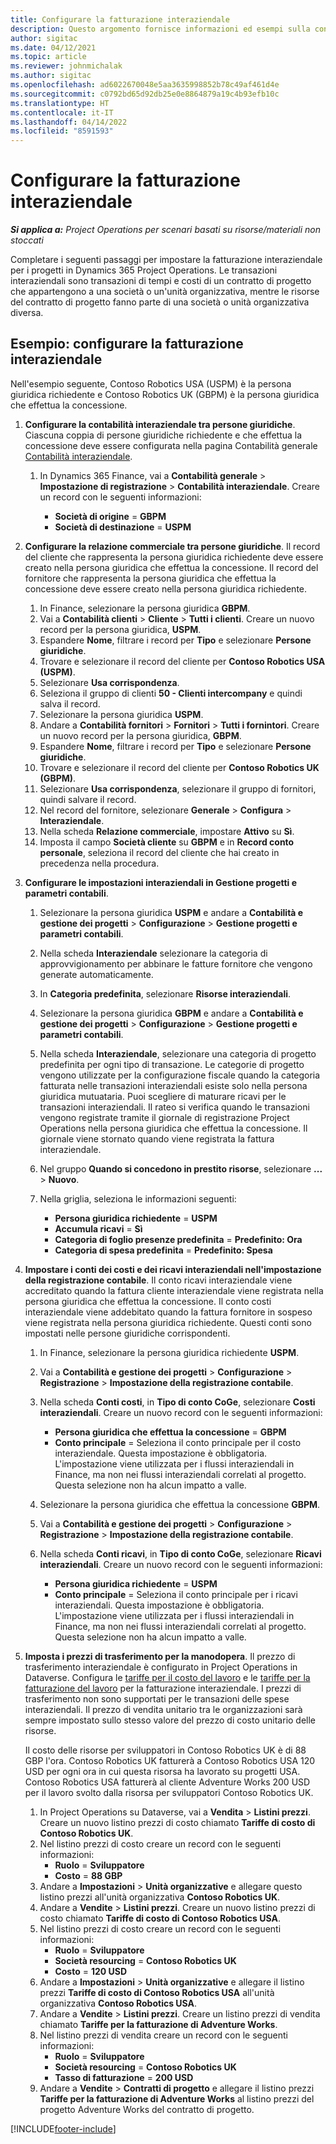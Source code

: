 ```yaml
---
title: Configurare la fatturazione interaziendale
description: Questo argomento fornisce informazioni ed esempi sulla configurazione della fatturazione interaziendale per i progetti.
author: sigitac
ms.date: 04/12/2021
ms.topic: article
ms.reviewer: johnmichalak
ms.author: sigitac
ms.openlocfilehash: ad6022670048e5aa3635998852b78c49af461d4e
ms.sourcegitcommit: c0792bd65d92db25e0e8864879a19c4b93efb10c
ms.translationtype: HT
ms.contentlocale: it-IT
ms.lasthandoff: 04/14/2022
ms.locfileid: "8591593"
---
```

# <a name="configure-intercompany-invoicing"></a>Configurare la fatturazione interaziendale

_**Si applica a:** Project Operations per scenari basati su risorse/materiali non stoccati_

Completare i seguenti passaggi per impostare la fatturazione interaziendale per i progetti in Dynamics 365 Project Operations. Le transazioni interaziendali sono transazioni di tempi e costi di un contratto di progetto che appartengono a una società o un'unità organizzativa, mentre le risorse del contratto di progetto fanno parte di una società o unità organizzativa diversa.

## <a name="example-configure-intercompany-invoicing"></a>Esempio: configurare la fatturazione interaziendale

Nell'esempio seguente, Contoso Robotics USA (USPM) è la persona giuridica richiedente e Contoso Robotics UK (GBPM) è la persona giuridica che effettua la concessione. 

1. **Configurare la contabilità interaziendale tra persone giuridiche**. Ciascuna coppia di persone giuridiche richiedente e che effettua la concessione deve essere configurata nella pagina Contabilità generale [Contabilità interaziendale](/dynamics365/finance/general-ledger/intercompany-accounting-setup).
    
    1. In Dynamics 365 Finance, vai a **Contabilità generale** > **Impostazione di registrazione** > **Contabilità interaziendale**. Creare un record con le seguenti informazioni:

        - **Società di origine** = **GBPM**
        - **Società di destinazione** = **USPM**

2. **Configurare la relazione commerciale tra persone giuridiche**. Il record del cliente che rappresenta la persona giuridica richiedente deve essere creato nella persona giuridica che effettua la concessione. Il record del fornitore che rappresenta la persona giuridica che effettua la concessione deve essere creato nella persona giuridica richiedente.

     1. In Finance, selezionare la persona giuridica **GBPM**.
     2. Vai a **Contabilità clienti** > **Cliente** > **Tutti i clienti**. Creare un nuovo record per la persona giuridica, **USPM**.
     3. Espandere **Nome**, filtrare i record per **Tipo** e selezionare **Persone giuridiche**. 
     4. Trovare e selezionare il record del cliente per **Contoso Robotics USA (USPM)**.
     5. Selezionare **Usa corrispondenza**. 
     6. Seleziona il gruppo di clienti **50 - Clienti intercompany** e quindi salva il record.
     7. Selezionare la persona giuridica **USPM**.
     8. Andare a **Contabilità fornitori** > **Fornitori** > **Tutti i fornintori**. Creare un nuovo record per la persona giuridica, **GBPM**.
     9. Espandere **Nome**, filtrare i record per **Tipo** e selezionare **Persone giuridiche**. 
     10. Trovare e selezionare il record del cliente per **Contoso Robotics UK (GBPM)**.
     11. Selezionare **Usa corrispondenza**, selezionare il gruppo di fornitori, quindi salvare il record.
     12. Nel record del fornitore, selezionare **Generale** > **Configura** > **Interaziendale**.
     13. Nella scheda **Relazione commerciale**, impostare **Attivo** su **Sì**.
     14. Imposta il campo **Società cliente** su **GBPM** e in **Record conto personale**, seleziona il record del cliente che hai creato in precedenza nella procedura.

3. **Configurare le impostazioni interaziendali in Gestione progetti e parametri contabili**. 

    1. Selezionare la persona giuridica **USPM** e andare a **Contabilità e gestione dei progetti** > **Configurazione** > **Gestione progetti e parametri contabili**.
    2. Nella scheda **Interaziendale** selezionare la categoria di approvvigionamento per abbinare le fatture fornitore che vengono generate automaticamente.
    3. In **Categoria predefinita**, selezionare **Risorse interaziendali**.
    4. Selezionare la persona giuridica **GBPM** e andare a **Contabilità e gestione dei progetti** > **Configurazione** > **Gestione progetti e parametri contabili**.
    5. Nella scheda **Interaziendale**, selezionare una categoria di progetto predefinita per ogni tipo di transazione. Le categorie di progetto vengono utilizzate per la configurazione fiscale quando la categoria fatturata nelle transazioni interaziendali esiste solo nella persona giuridica mutuataria. Puoi scegliere di maturare ricavi per le transazioni interaziendali. Il rateo si verifica quando le transazioni vengono registrate tramite il giornale di registrazione Project Operations nella persona giuridica che effettua la concessione. Il giornale viene stornato quando viene registrata la fattura interaziendale.
    6. Nel gruppo **Quando si concedono in prestito risorse**, selezionare **...** > **Nuovo**. 
    7. Nella griglia, seleziona le informazioni seguenti:

          - **Persona giuridica richiedente** = **USPM**
          - **Accumula ricavi** = **Sì**
          - **Categoria di foglio presenze predefinita** = **Predefinito: Ora**
          - **Categoria di spesa predefinita** = **Predefinito: Spesa**

4. **Impostare i conti dei costi e dei ricavi interaziendali nell'impostazione della registrazione contabile**. Il conto ricavi interaziendale viene accreditato quando la fattura cliente interaziendale viene registrata nella persona giuridica che effettua la concessione. Il conto costi interaziendale viene addebitato quando la fattura fornitore in sospeso viene registrata nella persona giuridica richiedente. Questi conti sono impostati nelle persone giuridiche corrispondenti. 
      
     1. In Finance, selezionare la persona giuridica richiedente **USPM**. 
     2. Vai a **Contabilità e gestione dei progetti** > **Configurazione** > **Registrazione** > **Impostazione della registrazione contabile**. 
     3. Nella scheda **Conti costi**, in **Tipo di conto CoGe**, selezionare **Costi interaziendali**. Creare un nuovo record con le seguenti informazioni:
      
        - **Persona giuridica che effettua la concessione** = **GBPM**
        - **Conto principale** = Seleziona il conto principale per il costo interaziendale. Questa impostazione è obbligatoria. L'impostazione viene utilizzata per i flussi interaziendali in Finance, ma non nei flussi interaziendali correlati al progetto. Questa selezione non ha alcun impatto a valle. 
        
     4. Selezionare la persona giuridica che effettua la concessione **GBPM**. 
     5. Vai a **Contabilità e gestione dei progetti** > **Configurazione** > **Registrazione** > **Impostazione della registrazione contabile**. 
     6. Nella scheda **Conti ricavi**, in **Tipo di conto CoGe**, selezionare **Ricavi interaziendali**. Creare un nuovo record con le seguenti informazioni:

        - **Persona giuridica richiedente** = **USPM**
        - **Conto principale** = Seleziona il conto principale per i ricavi interaziendali. Questa impostazione è obbligatoria. L'impostazione viene utilizzata per i flussi interaziendali in Finance, ma non nei flussi interaziendali correlati al progetto. Questa selezione non ha alcun impatto a valle. 

5. **Imposta i prezzi di trasferimento per la manodopera**. Il prezzo di trasferimento interaziendale è configurato in Project Operations in Dataverse. Configura le [tariffe per il costo del lavoro](../pricing-costing/set-up-labor-cost-rate.md#transfer-pricing-and-costs-for-resources-outside-of-your-division-or-legal-entity) e le [tariffe per la fatturazione del lavoro](../pricing-costing/set-up-labor-bill-rate.md#transfer-pricing-or-set-up-bill-rates-for-resources-from-other-organizational-units-or-divisions) per la fatturazione interaziendale. I prezzi di trasferimento non sono supportati per le transazioni delle spese interaziendali. Il prezzo di vendita unitario tra le organizzazioni sarà sempre impostato sullo stesso valore del prezzo di costo unitario delle risorse.

      Il costo delle risorse per sviluppatori in Contoso Robotics UK è di 88 GBP l'ora. Contoso Robotics UK fatturerà a Contoso Robotics USA 120 USD per ogni ora in cui questa risorsa ha lavorato su progetti USA. Contoso Robotics USA fatturerà al cliente Adventure Works 200 USD per il lavoro svolto dalla risorsa per sviluppatori Contoso Robotics UK.

      1. In Project Operations su Dataverse, vai a **Vendita** > **Listini prezzi**. Creare un nuovo listino prezzi di costo chiamato **Tariffe di costo di Contoso Robotics UK**. 
      2. Nel listino prezzi di costo creare un record con le seguenti informazioni:
         - **Ruolo** = **Sviluppatore**
         - **Costo** = **88 GBP**
      3. Andare a **Impostazioni** > **Unità organizzative** e allegare questo listino prezzi all'unità organizzativa **Contoso Robotics UK**.
      4. Andare a **Vendite** > **Listini prezzi**. Creare un nuovo listino prezzi di costo chiamato **Tariffe di costo di Contoso Robotics USA**. 
      5. Nel listino prezzi di costo creare un record con le seguenti informazioni:
          - **Ruolo** = **Sviluppatore**
          - **Società resourcing** = **Contoso Robotics UK**
          - **Costo** = **120 USD**
      6. Andare a **Impostazioni** > **Unità organizzative** e allegare il listino prezzi **Tariffe di costo di Contoso Robotics USA** all'unità organizzativa **Contoso Robotics USA**.
      7. Andare a **Vendite** > **Listini prezzi**. Creare un listino prezzi di vendita chiamato **Tariffe per la fatturazione di Adventure Works**. 
      8. Nel listino prezzi di vendita creare un record con le seguenti informazioni:
          - **Ruolo** = **Sviluppatore**
          - **Società resourcing** = **Contoso Robotics UK**
          - **Tasso di fatturazione** = **200 USD**
      9. Andare a **Vendite** > **Contratti di progetto** e allegare il listino prezzi **Tariffe per la fatturazione di Adventure Works** al listino prezzi del progetto Adventure Works del contratto di progetto.


[!INCLUDE[footer-include](../includes/footer-banner.md)]
